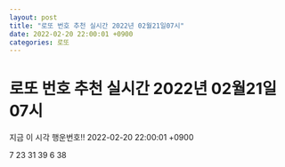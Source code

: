```yaml
---
layout: post
title: "로또 번호 추천 실시간 2022년 02월21일07시"
date: 2022-02-20 22:00:01 +0900
categories: 로또
---
```


# 로또 번호 추천 실시간 2022년 02월21일07시

지금 이 시각 행운번호!! 2022-02-20 22:00:01 +0900

 7  23  31  39  6  38 


